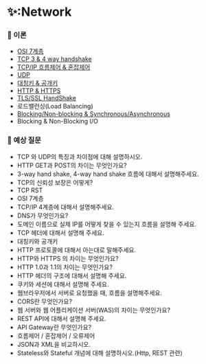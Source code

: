 # ✨:Network

### 📌 이론

- [OSI 7계층](https://github.com/SeoYeonBae/CS_study/blob/main/Network/OSI%207%EA%B3%84%EC%B8%B5.md)
- [TCP 3 & 4 way handshake](https://github.com/SeoYeonBae/CS_study/blob/main/Network/TCP%203%20%26%204%20way%20handshake.md)
- [TCP/IP 흐름제어 & 혼잡제어](https://github.com/SeoYeonBae/CS_study/blob/main/Network/TCP%20IP%20%ED%9D%90%EB%A6%84%EC%A0%9C%EC%96%B4%20%26%20%ED%98%BC%EC%9E%A1%EC%A0%9C%EC%96%B4.md)
- [UDP](https://github.com/SeoYeonBae/CS_study/blob/main/Network/UDP.md)
- [대칭키 & 공개키](https://github.com/SeoYeonBae/CS_study/blob/main/Network/%EB%8C%80%EC%B9%AD%ED%82%A4%20%26%20%EA%B3%B5%EA%B0%9C%ED%82%A4.md)
- [HTTP & HTTPS](https://github.com/SeoYeonBae/CS_study/blob/main/Network/HTTP%20%26%20HTTPS.md)
- [TLS/SSL HandShake](https://github.com/SeoYeonBae/CS_study/blob/main/Network/TLS%26SSL%20HandShake.md)
- 로드밸런싱(Load Balancing)
- [Blocking/Non-blocking & Synchronous/Asynchronous](https://github.com/SeoYeonBae/CS_study/blob/main/Network/Blocking%2CNon-blocking%20%26%20Synchronous%2CAsynchronous.md)
- Blocking & Non-Blocking I/O

### 📌 예상 질문

- TCP 와 UDP의 특징과 차이점에 대해 설명하시오.
- HTTP GET과 POST의 차이는 무엇인가요?
- 3-way hand shake, 4-way hand shake 흐름에 대해서 설명해주세요.
- TCP의 신뢰성 보장은 어떻게?
- TCP RST
- OSI 7계층
- TCP/IP 4계층에 대해서 설명해주세요.
- DNS가 무엇인가요?
- 도메인 이름으로 실제 IP를 어떻게 찾을 수 있는지 흐름을 설명해 주세요.
- TCP 헤더에 대해서 설명해 주세요.
- 대칭키와 공개키
- HTTP 프로토콜에 대해서 아는대로 말해주세요.
- HTTP와 HTTPS 의 차이는 무엇인가요?
- HTTP 1.0과 1.1의 차이는 무엇인가요?
- HTTP 헤더의 구조에 대해서 설명해 주세요.
- 쿠키와 세션에 대해서 설명해 주세요.
- 웹브라우저에서 서버로 요청했을 때, 흐름을 설명해주세요.
- CORS란 무엇인가요?
- 웹 서버와 웹 어플리케이션 서버(WAS)의 차이는 무엇인가요?
- REST API에 대해서 설명해 주세요.
- API Gateway란 무엇인가요?
- 흐름제어 / 혼잡제어 / 오류제어
- JSON과 XML을 비교하시오.
- Stateless와 Stateful 개념에 대해 설명하시오.(Http, REST 관련)
